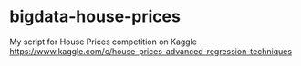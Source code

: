 # bigdata-house-prices
My script for House Prices competition on Kaggle https://www.kaggle.com/c/house-prices-advanced-regression-techniques
